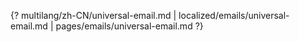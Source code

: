 {? multilang/zh-CN/universal-email.md | localized/emails/universal-email.md | pages/emails/universal-email.md ?}
